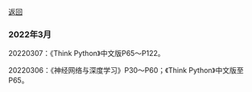 [返回](./)

### 2022年3月

20220307：《Think Python》中文版P65～P122。

20220306：《神经网络与深度学习》P30～P60；《Think Python》中文版至P65。





